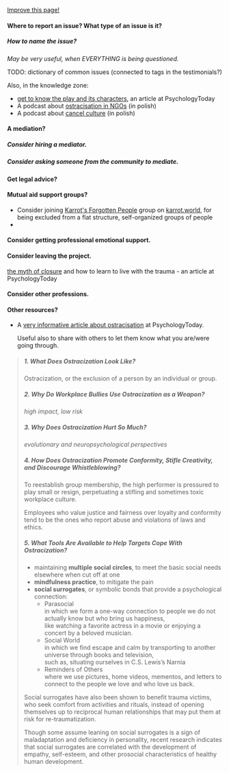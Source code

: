[Improve this page!](https://github.com/OneWomanLess/OneWomanLess.github.io/edit/main/get-help.md)

#### Where to report an issue? What type of an issue is it?

##### How to name the issue? 
  
_May be very useful, when EVERYTHING is being questioned._

TODO: dictionary of common issues (connected to tags in the testimonials?)

Also, in the knowledge zone:
- [get to know the play and its characters](https://www.psychologytoday.com/us/blog/bully-wise/202105/workplace-bullying-is-a-play-meet-the-6-characters), an article at PsychologyToday
- A podcast about [ostracisation in NGOs](https://audycje.tokfm.pl/podcast/139038,Ostracyzm-brzydki-spadek-po-pieknej-idei) (in polish)
- A podcast about [cancel culture](https://audycje.tokfm.pl/podcast/151698,Kultura-uniewazniania-nie-jest-niczym-nowym-O-zjawisku-z-prof-Bilewiczem) (in polish)

#### A mediation?

##### Consider hiring a mediator.
##### Consider asking someone from the community to mediate.

#### Get legal advice?

#### Mutual aid support groups?
* Consider joining [Karrot's Forgotten People](https://karrot.world/#/group/551) group on [karrot.world](https://karrot.world), for being excluded from a flat structure, self-organized groups of people
* 

#### Consider getting professional emotional support.

#### Consider leaving the project.
  [the myth of closure](https://www.psychologytoday.com/us/blog/bully-wise/202212/the-myth-of-closure-navigating-through-workplace-abuse) and how to learn to live with the trauma - an article at PsychologyToday

#### Consider other professions.

#### Other resources?

* A [very informative article about ostracisation](https://www.psychologytoday.com/us/blog/bully-wise/202007/the-pain-of-ostracization-the-bullys-silent-weapon) at PsychologyToday.

  Useful also to share with others to let them know what you are/were going through.

> ##### 1. What Does Ostracization Look Like?
>  Ostracization, or the exclusion of a person by an individual or group.
>
> ##### 2. Why Do Workplace Bullies Use Ostracization as a Weapon?
>  _high impact, low risk_
>
> ##### 3. Why Does Ostracization Hurt So Much?
>  _evolutionary and neuropsychological perspectives_
>
> ##### 4. How Does Ostracization Promote Conformity, Stifle Creativity, and Discourage Whistleblowing?
>  
>  To reestablish group membership, the high performer is pressured to play small or resign, perpetuating a stifling and sometimes toxic workplace culture.
>  
>  Employees who value justice and fairness over loyalty and conformity tend to be the ones who report abuse and violations of laws and ethics.
>  
> ##### 5. What Tools Are Available to Help Targets Cope With Ostracization?
>
>   - maintaining **multiple social circles**, to meet the basic social needs elsewhere when cut off at one
>   - **mindfulness practice**, to mitigate the pain
>   - **social surrogates**, or symbolic bonds that provide a psychological connection:
>     - Parasocial \
>       in which we form a one-way connection to people we do not actually know but who bring us happiness, \
>       like watching a favorite actress in a movie or enjoying a concert by a beloved musician. 
>     - Social World \
>       in which we find escape and calm by transporting to another universe through books and television, \
>       such as, situating ourselves in C.S. Lewis’s Narnia
>     - Reminders of Others \
>       where we use pictures, home videos, mementos, and letters to connect to the people we love and who love us back.
>       
>  Social surrogates have also been shown to benefit trauma victims, who seek comfort from activities and rituals, instead of opening themselves up to reciprocal human relationships that may put them at risk for re-traumatization.
>  
>  Though some assume leaning on social surrogates is a sign of maladaptation and deficiency in personality, recent research indicates that social surrogates are correlated with the development of empathy, self-esteem, and other prosocial characteristics of healthy human development.

